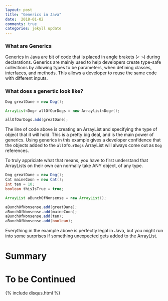 ```yaml
---
layout: post
title: "Generics in Java"
date:  2018-01-02
comments: true
categories: jekyll update
---
```


### What are Generics

Generics in Java are bit of code that is placed in angle brakets (`< >`) during declarations. 
Generics are mainly used to help developers create type-safe collections by allowing types to be parameters,
when defining classes, interfaces, and methods. This allows a developer to reuse the same code with different inputs.

### What does a genertic look like?

```java
Dog greatDane = new Dog();

ArrayList<Dog> allOfOurDogs = new Arraylist<Dog>();

allOfOurDogs.add(greatDane);
```

The line of code above is creating an ArrayList and specifying the type of object that it will hold. This is a pretty big deal, and is the main power of generics. Using generics in this example gives a developer confidence that the objects added to the `allOfOurDogs` ArrayList will always come out as `Dog` references.  

To truly appriciate what that means, you have to first understand that ArrayLists on their own can normally take ANY object, of any type.

```java
Dog greatDane = new Dog();
Cat maineCoon = new Cat();
int ten = 10;
boolean thisIsTrue = true;

ArrayList aBunchOfNonsense = new ArrayList();

aBunchOfNonsense.add(greatDane);
aBunchOfNonsense.add(maineCoon);
aBunchOfNonsense.add(ten);
aBunchOfNonsense.add(boolean);
```

Everything in the example above is perfectly legal in Java, but you might run into some surprises if something unexpected gets added to the ArrayList.

# Summary

# To be Continued

{% include disqus.html %}
